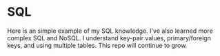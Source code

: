 # SQL
Here is an simple example of my SQL knowledge. I've also learned more complex SQL and NoSQL. I understand key-pair values, primary/foreign keys, and using multiple tables. This repo will continue to grow.

